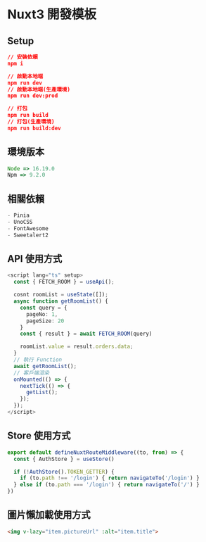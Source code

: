 # Nuxt3 開發模板

## Setup
```json
// 安裝依賴
npm i

// 啟動本地端
npm run dev
// 啟動本地端(生產環境)
npm run dev:prod

// 打包
npm run build
// 打包(生產環境)
npm run build:dev
```

## 環境版本
```javascript
Node => 16.19.0
Npm => 9.2.0
```

## 相關依賴
```typescript
- Pinia
- UnoCSS
- FontAwesome
- Sweetalert2
```

## API 使用方式
```typescript
<script lang="ts" setup>
  const { FETCH_ROOM } = useApi();

  cosnt roomList = useState([]);
  async function getRoomList() {
    const query = {
      pageNo: 1,
      pageSize: 20
    }
    const { result } = await FETCH_ROOM(query)

    roomList.value = result.orders.data;
  }
  // 執行 Function
  await getRoomList();
  // 客戶端渲染
  onMounted(() => {
    nextTick(() => {
      getList();
    });
  });
</script>
```
## Store 使用方式
```typescript
export default defineNuxtRouteMiddleware((to, from) => {
  const { AuthStore } = useStore()

  if (!AuthStore().TOKEN_GETTER) {
    if (to.path !== '/login') { return navigateTo('/login') }
  } else if (to.path === '/login') { return navigateTo('/') }
})
```

## 圖片懶加載使用方式
```html
<img v-lazy="item.pictureUrl" :alt="item.title">
```
